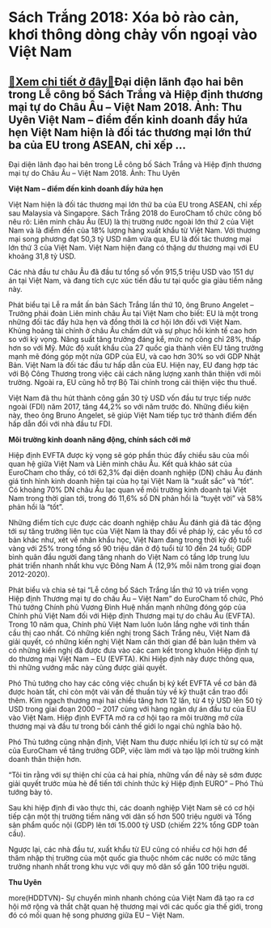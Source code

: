 Sách Trắng 2018: Xóa bỏ rào cản, khơi thông dòng chảy vốn ngoại vào Việt Nam
============================================================================

[:gift:Xem chi tiết ở đây:gift:](https://hddtvn.com/sach-trang-2018-xoa-bo-rao-can-khoi-thong-dong-chay-von-ngoai-vao-viet-nam/)Đại diện lãnh đạo hai bên trong Lễ công bố Sách Trắng và Hiệp định thương mại tự do Châu Âu – Việt Nam 2018. Ảnh: Thu Uyên Việt Nam – điểm đến kinh doanh đầy hứa hẹn Việt Nam hiện là đối tác thương mại lớn thứ ba của EU trong ASEAN, chỉ xếp …
--------------------------------------------------------------------------------------------------------------------------------------------------------------------------------------------------------------------------------------------------







 






 Đại diện lãnh đạo hai bên trong Lễ công bố Sách Trắng và Hiệp định thương mại tự do Châu Âu – Việt Nam 2018. Ảnh: Thu Uyên 


 


**Việt Nam – điểm đến kinh doanh đầy hứa hẹn**


Việt Nam hiện là đối tác thương mại lớn thứ ba của EU trong ASEAN, chỉ xếp sau Malaysia và Singapore. Sách Trắng 2018 do EuroCham tổ chức công bố nêu rõ: Liên minh châu Âu (EU) là thị trường nước ngoài lớn thứ 2 của Việt Nam và là điểm đến của 18% lượng hàng xuất khẩu từ Việt Nam. Với thương mại song phương đạt 50,3 tỷ USD năm vừa qua, EU là đối tác thương mại lớn thứ 3 của Việt Nam. Việt Nam hiện đang có thặng dư thương mại với EU khoảng 31,8 tỷ USD. 


Các nhà đầu tư châu Âu đã đầu tư tổng số vốn 915,5 triệu USD vào 151 dự án tại Việt Nam, và đang tích cực xúc tiến đầu tư tại quốc gia giàu tiềm năng này.


Phát biểu tại Lễ ra mắt ấn bản Sách Trắng lần thứ 10, ông Bruno Angelet – Trưởng phái đoàn Liên minh châu Âu tại Việt Nam cho biết: EU là một trong những đối tác đầy hứa hẹn và đồng thời là cơ hội lớn đối với Việt Nam. Khủng hoảng tài chính ở châu Âu chấm dứt và sự phục hồi kinh tế cao hơn so với kỳ vọng. Năng suất tăng trưởng đáng kể, mức nợ công chỉ 28%, thấp hơn so với Mỹ. Mức độ xuất khẩu của 27 quốc gia thành viên EU tăng trưởng mạnh mẽ đóng góp một nửa GDP của EU, và cao hơn 30% so với GDP Nhật Bản. Việt Nam là đối tác đầu tư hấp dẫn của EU. Hiện nay, EU đang hợp tác với Bộ Công Thương trong việc cải cách năng lượng xanh thân thiện với môi trường. Ngoài ra, EU cũng hỗ trợ Bộ Tài chính trong cải thiện việc thu thuế.


Việt Nam đã thu hút thành công gần 30 tỷ USD vốn đầu tư trực tiếp nước ngoài (FDI) năm 2017, tăng 44,2% so với năm trước đó. Những điều kiện này, theo ông Bruno Angelet, sẽ giúp Việt Nam tiếp tục trở thành điểm đến hấp dẫn đối với nhà đầu tư FDI.


**Môi trường kinh doanh năng động, chính sách cởi mở**


Hiệp định EVFTA được kỳ vọng sẽ góp phần thúc đẩy chiều sâu của mối quan hệ giữa Việt Nam và Liên minh châu Âu. Kết quả khảo sát của EuroCham cho thấy, có tới 62,3% đại diện doanh nghiệp (DN) châu Âu đánh giá tình hình kinh doanh hiện tại của họ tại Việt Nam là “xuất sắc” và “tốt”. Có khoảng 70% DN châu Âu lạc quan về môi trường kinh doanh tại Việt Nam trong thời gian tới, trong đó 11,6% số DN phản hồi là “tuyệt vời” và 58% phản hồi là “tốt”.


Những điểm tích cực được các doanh nghiệp châu Âu đánh giá đã tác động tới sự tăng trưởng liên tục của Việt Nam là thay đổi về pháp lý, các yếu tố cơ bản khác như, xét về nhân khẩu học, Việt Nam đang trong thời kỳ độ tuổi vàng với 25% trong tổng số 90 triệu dân ở độ tuổi từ 10 đến 24 tuổi; GDP bình quân đầu người đang tăng nhanh do Việt Nam có tầng lớp trung lưu phát triển nhanh nhất khu vực Đông Nam Á (12,9% mỗi năm trong giai đoạn 2012-2020).


Phát biểu và chia sẻ tại “Lễ công bố Sách Trắng lần thứ 10 và triển vọng Hiệp định Thương mại tự do châu Âu – Việt Nam” do EuroCham tổ chức, Phó Thủ tướng Chính phủ Vương Đình Huệ nhấn mạnh những đóng góp của Chính phủ Việt Nam đối với Hiệp định Thương mại tự do châu Âu (EVFTA). Trong 10 năm qua, Chính phủ Việt Nam luôn luôn lắng nghe với tinh thần cầu thị cao nhất. Có những kiến nghị trong Sách Trắng nêu, Việt Nam đã giải quyết, có những kiến nghị Việt Nam cần thời gian để bàn luận thêm và có những kiến nghị đã được đưa vào các cam kết trong khuôn Hiệp định tự do thương mại Việt Nam – EU (EVFTA). Khi Hiệp định này được thông qua, thì những vướng mắc này cũng được giải quyết.


Phó Thủ tướng cho hay các công việc chuẩn bị ký kết EVFTA về cơ bản đã được hoàn tất, chỉ còn một vài vấn đề thuần túy về kỹ thuật cần trao đổi thêm. Kim ngạch thương mại hai chiều tăng hơn 12 lần, từ 4 tỷ USD lên 50 tỷ USD trong giai đoạn 2000 – 2017 cùng với hàng ngàn dự án đầu tư của EU vào Việt Nam. Hiệp định EVFTA mở ra cơ hội tạo ra môi trường mở cửa thương mại và đầu tư trong bối cảnh thế giới lo ngại chủ nghĩa bảo hộ.


Phó Thủ tướng cũng nhận định, Việt Nam thu được nhiều lợi ích từ sự có mặt của EuroCham về tăng trưởng GDP, việc làm mới và tạo lập môi trường kinh doanh thân thiện hơn.


“Tôi tin rằng với sự thiện chí của cả hai phía, những vấn đề này sẽ sớm được giải quyết trước mùa hè để tiến tới chính thức ký Hiệp định EURO” – Phó Thủ tướng bày tỏ.


Sau khi hiệp định đi vào thực thi, các doanh nghiệp Việt Nam sẽ có cơ hội tiếp cận một thị trường tiềm năng với dân số hơn 500 triệu người và Tổng sản phẩm quốc nội (GDP) lên tới 15.000 tỷ USD (chiếm 22% tổng GDP toàn cầu).


Ngược lại, các nhà đầu tư, xuất khẩu từ EU cũng có nhiều cơ hội hơn để thâm nhập thị trường của một quốc gia thuộc nhóm các nước có mức tăng trưởng nhanh nhất trong khu vực với quy mô dân số gần 100 triệu người.






**Thu Uyên**



more(HDDTVN)- Sự chuyển mình nhanh chóng của Việt Nam đã tạo ra cơ hội mở rộng và thắt chặt quan hệ thương mại với các quốc gia thế giới, trong đó có mối quan hệ song phương giữa EU – Việt Nam.

